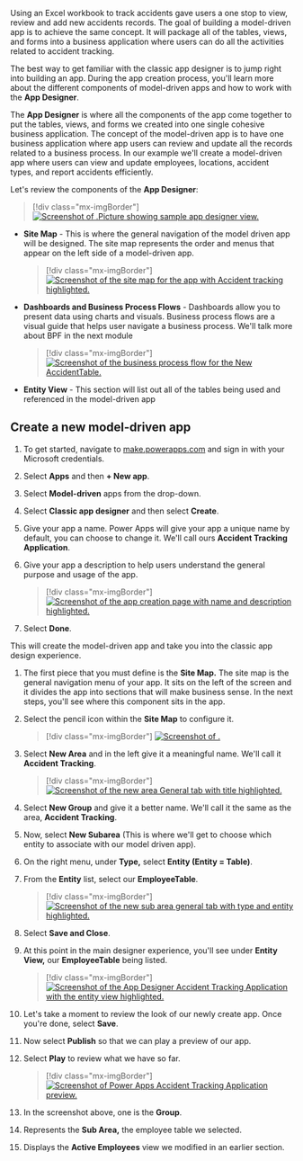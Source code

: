 Using an Excel workbook to track accidents gave users a one stop to view, review and add new accidents records. The goal of building a model-driven app is to achieve the same concept. It will package all of the tables, views, and forms into a business application where users can do all the activities related to accident tracking.

The best way to get familiar with the classic app designer is to jump right into building an app. During the app creation process, you'll learn more about the different components of model-driven apps and how to work with the **App Designer**.

The **App Designer** is where all the components of the app come together to put the tables, views, and forms we created into one single cohesive business application. The concept of the model-driven app is to have one business application where app users can review and update all the records related to a business process. In our example we'll create a model-driven app where users can view and update employees, locations, accident types, and report accidents efficiently.

Let's review the components of the **App Designer**:

> [!div class="mx-imgBorder"]
> [![Screenshot of .Picture showing sample app designer view.](../media/app-designer.png)](../media/app-designer.png#lightbox)

- **Site Map** - This is where the general navigation of the model driven app will be designed. The site map represents the order and menus that appear on the left side of a model-driven app.

    > [!div class="mx-imgBorder"]
    > [![Screenshot of the site map for the app with Accident tracking highlighted.](../media/site-map.png)](../media/site-map.png#lightbox)

- **Dashboards and Business Process Flows** - Dashboards allow you to present data using charts and visuals. Business process flows are a visual guide that helps user navigate a business process. We'll talk more about BPF in the next module

    > [!div class="mx-imgBorder"]
    > [![Screenshot of the business process flow for the New AccidentTable.](../media/flow.png)](../media/flow.png#lightbox)

- **Entity View** - This section will list out all of the tables being used and referenced in the model-driven app

## Create a new model-driven app

1. To get started, navigate to [make.powerapps.com](https://make.powerapps.com/?azure-portal=true) and sign in with your Microsoft credentials.

1. Select **Apps** and then **+ New app**.

1. Select **Model-driven** apps from the drop-down.

1. Select **Classic app designer** and then select **Create**.

1. Give your app a name. Power Apps will give your app a unique name by default, you can choose to change it. We'll call ours **Accident Tracking Application**.

1. Give your app a description to help users understand the general purpose and usage of the app.

    > [!div class="mx-imgBorder"]
    > [![Screenshot of the app creation page with name and description highlighted.](../media/name-description.png)](../media/name-description.png#lightbox)

1. Select **Done**.

This will create the model-driven app and take you into the classic app design experience.

1. The first piece that you must define is the **Site Map.** The site map is the general navigation menu of your app. It sits on the left of the screen and it divides the app into sections that will make business sense. In the next steps, you'll see where this component sits in the app.

1. Select the pencil icon within the **Site Map** to configure it.

    > [!div class="mx-imgBorder"]
    > [![Screenshot of .](../media/configure-site-map.png)](../media/configure-site-map.png#lightbox)

1. Select **New Area** and in the left give it a meaningful name. We'll call it **Accident Tracking**.

    > [!div class="mx-imgBorder"]
    > [![Screenshot of the new area General tab with title highlighted.](../media/area.png)](../media/area.png#lightbox)

1. Select **New Group** and give it a better name. We'll call it the same as the area, **Accident Tracking**.

1. Now, select **New Subarea** (This is where we'll get to choose which entity to associate with our model driven app).

1. On the right menu, under **Type,** select **Entity (Entity = Table)**.

1. From the **Entity** list, select our **EmployeeTable**.

    > [!div class="mx-imgBorder"]
    > [![Screenshot of the new sub area general tab with type and entity highlighted.](../media/sub-area.png)](../media/sub-area.png#lightbox)

1. Select **Save and Close**.

1. At this point in the main designer experience, you'll see under **Entity View,** our **EmployeeTable** being listed.

    > [!div class="mx-imgBorder"]
    > [![Screenshot of the App Designer Accident Tracking Application with the entity view highlighted.](../media/entity-view.png)](../media/entity-view.png#lightbox)

1. Let's take a moment to review the look of our newly create app. Once you're done, select **Save**.

1. Now select **Publish** so that we can play a preview of our app.

1. Select **Play** to review what we have so far.

    > [!div class="mx-imgBorder"]
    > [![Screenshot of Power Apps Accident Tracking Application preview.](../media/preview.png)](../media/preview.png#lightbox)

1. In the screenshot above, one is the **Group**.

1. Represents the **Sub Area,** the employee table we selected.

1. Displays the **Active Employees** view we modified in an earlier section.
